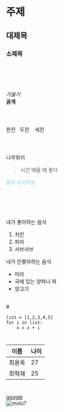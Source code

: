 # 주제
## 대제목
### 소제목

<br>
<br>

# 
*기울기*
<br>**굵게**
<br>
<br>

# 

한칸 &nbsp; 두칸&nbsp; &nbsp; 세칸
<br>
<br>


# 

나무위키
>시간 떼울 때 좋다

<span style= "color:skyblue"> 블루 아카이브</span>

<br>
<br>

# 
내가 좋아하는 음식
1. 치킨
2. 피자
3. 샤브샤브

내가 안좋아하는 음식
* 마라
* 국에 있는 양파나 파
* 양고기
<br>
# 

```
list = [1,2,3,4,5]
for i in list:
    x = x + i
```

#
| 이름 | 나이 |
|-----|-----|
|최용욱|27|
|최혁재|25|

#
[google](http://google.com)
<br> ![molu?](https://w.namu.la/s/0ee6c08ac2b5290a2190f440d0902b0ec83a9b1c19753b422e2a3725119b8322acd6bb6fcfe1437835bd126a05470e89ca27cb6fdc4c557b6ade5818c96c2d896add394302624567f58468bfece0f0e089bfcf4d44b3f24e03530dcd3fdb36a7)




